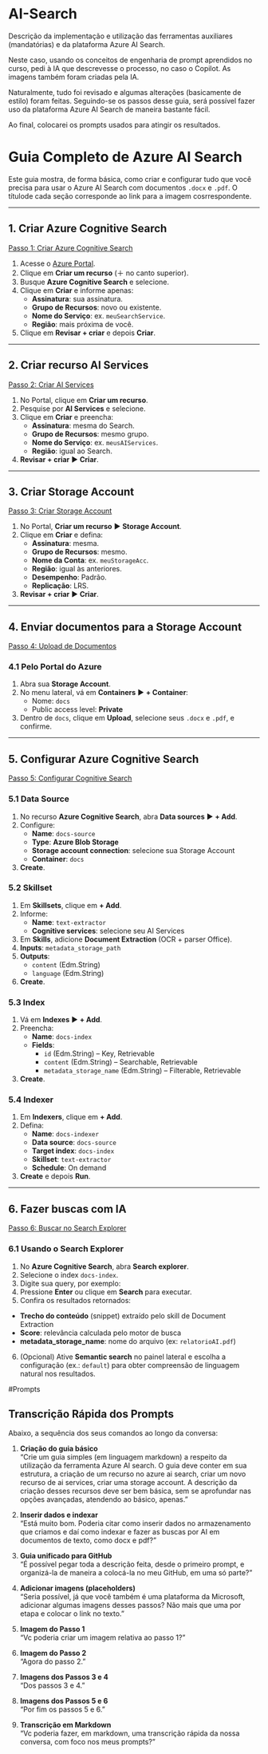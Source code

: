 # AI-Search
Descrição da implementação e utilização das ferramentas auxiliares (mandatórias) e da plataforma Azure AI Search.

Neste caso, usando os conceitos de engenharia de prompt aprendidos no curso, pedi à IA que descrevesse o processo, no caso o Copilot. As imagens também foram criadas pela IA.

Naturalmente, tudo foi revisado e algumas alterações (basicamente de estilo) foram feitas. Seguindo-se os passos desse guia, será possível fazer uso da plataforma Azure AI Search de maneira bastante fácil.

Ao final, colocarei os prompts usados para atingir os resultados.

# Guia Completo de Azure AI Search

Este guia mostra, de forma básica, como criar e configurar tudo que você precisa para usar o Azure AI Search com documentos `.docx` e `.pdf`. O títulode cada seção corresponde ao link para a imagem cosrrespondente.

---

## 1. Criar Azure Cognitive Search

[Passo 1: Criar Azure Cognitive Search](https://github.com/msccobra/AI-Search/blob/Images/Criar%20AI%20Services%20no.png)

1. Acesse o [Azure Portal](https://portal.azure.com).  
2. Clique em **Criar um recurso** (＋ no canto superior).  
3. Busque **Azure Cognitive Search** e selecione.  
4. Clique em **Criar** e informe apenas:
   - **Assinatura**: sua assinatura.  
   - **Grupo de Recursos**: novo ou existente.  
   - **Nome do Serviço**: ex. `meuSearchService`.  
   - **Região**: mais próxima de você.  
5. Clique em **Revisar + criar** e depois **Criar**.

---

## 2. Criar recurso AI Services

[Passo 2: Criar AI Services](https://github.com/msccobra/AI-Search/blob/Images/Criar%20Azure%20Cognitiv.png)

1. No Portal, clique em **Criar um recurso**.  
2. Pesquise por **AI Services** e selecione.  
3. Clique em **Criar** e preencha:
   - **Assinatura**: mesma do Search.  
   - **Grupo de Recursos**: mesmo grupo.  
   - **Nome do Serviço**: ex. `meusAIServices`.  
   - **Região**: igual ao Search.  
4. **Revisar + criar** ► **Criar**.

---

## 3. Criar Storage Account

[Passo 3: Criar Storage Account](https://github.com/msccobra/AI-Search/blob/Images/Passo%203_%20Criar%20Stora.png)

1. No Portal, **Criar um recurso** ► **Storage Account**.  
2. Clique em **Criar** e defina:
   - **Assinatura**: mesma.  
   - **Grupo de Recursos**: mesmo.  
   - **Nome da Conta**: ex. `meuStorageAcc`.  
   - **Região**: igual às anteriores.  
   - **Desempenho**: Padrão.  
   - **Replicação**: LRS.  
3. **Revisar + criar** ► **Criar**.

---

## 4. Enviar documentos para a Storage Account

[Passo 4: Upload de Documentos](https://github.com/msccobra/AI-Search/blob/Images/Passo%204_%20Upload%20de%20D.png)

### 4.1 Pelo Portal do Azure

1. Abra sua **Storage Account**.  
2. No menu lateral, vá em **Containers** ► **+ Container**:
   - Nome: `docs`  
   - Public access level: **Private**  
3. Dentro de `docs`, clique em **Upload**, selecione seus `.docx` e `.pdf`, e confirme.

---

## 5. Configurar Azure Cognitive Search

[Passo 5: Configurar Cognitive Search](https://github.com/msccobra/AI-Search/blob/Images/Passo%205_%20Configurar%20.png)

### 5.1 Data Source

1. No recurso **Azure Cognitive Search**, abra **Data sources** ► **+ Add**.  
2. Configure:
   - **Name**: `docs-source`  
   - **Type**: **Azure Blob Storage**  
   - **Storage account connection**: selecione sua Storage Account  
   - **Container**: `docs`  
3. **Create**.

### 5.2 Skillset

1. Em **Skillsets**, clique em **+ Add**.  
2. Informe:
   - **Name**: `text-extractor`  
   - **Cognitive services**: selecione seu AI Services  
3. Em **Skills**, adicione **Document Extraction** (OCR + parser Office).  
4. **Inputs**: `metadata_storage_path`  
5. **Outputs**:
   - `content` (Edm.String)  
   - `language` (Edm.String)  
6. **Create**.

### 5.3 Index

1. Vá em **Indexes** ► **+ Add**.  
2. Preencha:
   - **Name**: `docs-index`  
   - **Fields**:
     - `id` (Edm.String) – Key, Retrievable  
     - `content` (Edm.String) – Searchable, Retrievable  
     - `metadata_storage_name` (Edm.String) – Filterable, Retrievable  
3. **Create**.

### 5.4 Indexer

1. Em **Indexers**, clique em **+ Add**.  
2. Defina:
   - **Name**: `docs-indexer`  
   - **Data source**: `docs-source`  
   - **Target index**: `docs-index`  
   - **Skillset**: `text-extractor`  
   - **Schedule**: On demand  
3. **Create** e depois **Run**.

---

## 6. Fazer buscas com IA

[Passo 6: Buscar no Search Explorer](https://github.com/msccobra/AI-Search/blob/Images/Passo%206_%20Fazer%20busca.png)

### 6.1 Usando o Search Explorer

1. No **Azure Cognitive Search**, abra **Search explorer**.  
2. Selecione o index `docs-index`.  
3. Digite sua query, por exemplo:
4. Pressione **Enter** ou clique em **Search** para executar.  
5. Confira os resultados retornados:  
- **Trecho do conteúdo** (snippet) extraído pelo skill de Document Extraction  
- **Score**: relevância calculada pelo motor de busca  
- **metadata_storage_name**: nome do arquivo (ex: `relatorioAI.pdf`)  
6. (Opcional) Ative **Semantic search** no painel lateral e escolha a configuração (ex.: `default`) para obter compreensão de linguagem natural nos resultados.


#Prompts

## Transcrição Rápida dos Prompts

Abaixo, a sequência dos seus comandos ao longo da conversa:

1. **Criação do guia básico**  
   “Crie um guia simples (em linguagem markdown) a respeito da utilização da ferramenta Azure AI search. O guia deve conter em sua estrutura, a criação de um recurso no azure ai search, criar um novo recurso de ai services, criar uma storage account. A descrição da criação desses recursos deve ser bem básica, sem se aprofundar nas opções avançadas, atendendo ao básico, apenas.”

2. **Inserir dados e indexar**  
   “Está muito bom. Poderia citar como inserir dados no armazenamento que criamos e daí como indexar e fazer as buscas por AI em documentos de texto, como docx e pdf?”

3. **Guia unificado para GitHub**  
   “É possível pegar toda a descrição feita, desde o primeiro prompt, e organizá-la de maneira a colocá-la no meu GitHub, em uma só parte?”

4. **Adicionar imagens (placeholders)**  
   “Seria possível, já que você também é uma plataforma da Microsoft, adicionar algumas imagens desses passos? Não mais que uma por etapa e colocar o link no texto.”

5. **Imagem do Passo 1**  
   “Vc poderia criar um imagem relativa ao passo 1?”

6. **Imagem do Passo 2**  
   “Agora do passo 2.”

7. **Imagens dos Passos 3 e 4**  
   “Dos passos 3 e 4.”

8. **Imagens dos Passos 5 e 6**  
   “Por fim os passos 5 e 6.”

9. **Transcrição em Markdown**  
   “Vc poderia fazer, em markdown, uma transcrição rápida da nossa conversa, com foco nos meus prompts?”
